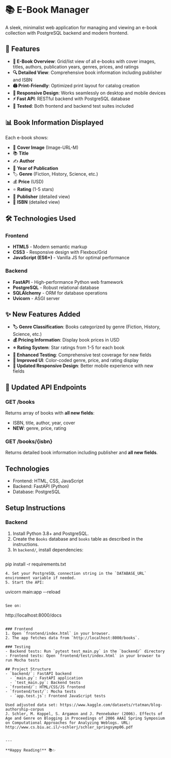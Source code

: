 # 📚 E-Book Manager

A sleek, minimalist web application for managing and viewing an e-book collection with PostgreSQL backend and modern frontend.

## 🚀 Features

- **📖 E-Book Overview**: Grid/list view of all e-books with cover images, titles, authors, publication years, genres, prices, and ratings
- **🔍 Detailed View**: Comprehensive book information including publisher and ISBN
- **🖨️ Print-Friendly**: Optimized print layout for catalog creation
- **📱 Responsive Design**: Works seamlessly on desktop and mobile devices
- **⚡ Fast API**: RESTful backend with PostgreSQL database
- **🧪 Tested**: Both frontend and backend test suites included

## 📊 Book Information Displayed

Each e-book shows:
- 📸 **Cover Image** (Image-URL-M)
- 📚 **Title**
- ✍️ **Author**
- 📅 **Year of Publication**
- 🏷️ **Genre** (Fiction, History, Science, etc.)
- 💰 **Price** (USD)
- ⭐ **Rating** (1-5 stars)
- 🏢 **Publisher** (detailed view)
- 🔢 **ISBN** (detailed view)

## 🛠️ Technologies Used

### Frontend
- **HTML5** - Modern semantic markup
- **CSS3** - Responsive design with Flexbox/Grid  
- **JavaScript (ES6+)** - Vanilla JS for optimal performance

### Backend
- **FastAPI** - High-performance Python web framework
- **PostgreSQL** - Robust relational database
- **SQLAlchemy** - ORM for database operations
- **Uvicorn** - ASGI server

## ✨ New Features Added

- **🏷️ Genre Classification**: Books categorized by genre (Fiction, History, Science, etc.)
- **💰 Pricing Information**: Display book prices in USD
- **⭐ Rating System**: Star ratings from 1-5 for each book
- **🧪 Enhanced Testing**: Comprehensive test coverage for new fields
- **🎨 Improved UI**: Color-coded genre, price, and rating display
- **📱 Updated Responsive Design**: Better mobile experience with new fields

## 🔧 Updated API Endpoints

### GET /books
Returns array of books with **all new fields**:
- ISBN, title, author, year, cover
- **NEW**: genre, price, rating

### GET /books/{isbn}  
Returns detailed book information including publisher and **all new fields**.

## Technologies
- Frontend: HTML, CSS, JavaScript
- Backend: FastAPI (Python)
- Database: PostgreSQL

## Setup Instructions

### Backend
1. Install Python 3.8+ and PostgreSQL.
2. Create the `Books` database and `books` table as described in the instructions.
3. In `backend/`, install dependencies:
   ```
pip install -r requirements.txt
   ```
4. Set your PostgreSQL connection string in the `DATABASE_URL` environment variable if needed.
5. Start the API:
   ```
uvicorn main:app --reload
   ```

See on:

```
http://localhost:8000/docs 
```

### Frontend
1. Open `frontend/index.html` in your browser.
2. The app fetches data from `http://localhost:8000/books`.

### Testing
- Backend tests: Run `pytest test_main.py` in the `backend/` directory
- Frontend tests: Open `frontend/test/index.html` in your browser to run Mocha tests

## Project Structure
- `backend/`: FastAPI backend
  - `main.py`: FastAPI application
  - `test_main.py`: Backend tests
- `frontend/`: HTML/CSS/JS frontend
- `frontend/test/`: Mocha tests
  - `app.test.js`: Frontend JavaScript tests

Used adjusted data set: https://www.kaggle.com/datasets/rtatman/blog-authorship-corpus 
J. Schler, M. Koppel, S. Argamon and J. Pennebaker (2006). Effects of Age and Genre on Blogging in Proceedings of 2006 AAAI Spring Symposium on Computational Approaches for Analyzing Weblogs. URL: http://www.cs.biu.ac.il/~schlerj/schler_springsymp06.pdf


---

**Happy Reading!** 📚✨


